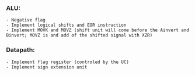 ### ALU:
    - Negative flag
    - Implement logical shifts and EOR instruction
    - Implement MOVK and MOVZ (shift unit will come before the Ainvert and Binvert; MOVZ is and add of the shifted signal with XZR)

### Datapath:
    - Implement flag register (controled by the UC)
    - Implement sign extension unit
